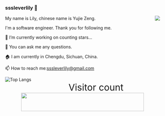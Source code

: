 ### sssleverlily 👋

<img align="right" src="https://github-readme-stats.vercel.app/api?username=sssleverlily&show_icons=true&icon_color=0366d6&text_color=24292e&bg_color=ffffff&hide_title=false" />

My name is Lily, chinese name is Yujie Zeng.

I'm a software engineer. Thank you for following me.

🔭 I’m currently working on counting stars...

💬 You can ask me any questions.

🏠 I am currently in Chengdu, Sichuan, China.

📫 How to reach me:sssleverlily@gmail.com

<img align="left"
  alt="Top Langs"
  src="https://github-readme-stats.vercel.app/api/top-langs/?username=sssleverlily"
/>

<p align="right">
  <p align="center" style="font-size: 30px">Visitor count<br>
  <img width="400px" height="60px" src="https://profile-counter.glitch.me/sssleverlily/count.svg" />
</p>

<!--
Here are some ideas to get you started:
- 🔭 I’m currently working on ...
- 🌱 I’m currently learning ...
- 👯 I’m looking to collaborate on ...
- 🤔 I’m looking for help with ...
- 💬 Ask me about ...
- 📫 How to reach me: ...
- 😄 Pronouns: ...
- ⚡ Fun fact: ...
-->

